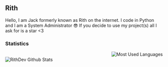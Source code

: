 ## Rith
Hello, I am Jack formerly known as Rith on the internet. I code in Python and I am a System Administrator 😎 If you decide to use my project(s) all I ask for is a star <3

### Statistics
<img style="float: right;" alt="Most Used Languages" src="https://github-readme-stats.vercel.app/api/top-langs/?username=RithDev&layout=compact&hide_border=true&theme=dark" /><br>
<img align="Left" alt="RithDev Github Stats" src="https://github-readme-stats.vercel.app/api?username=RithDev&show_icons=true&hide_border=true&theme=dark" />
